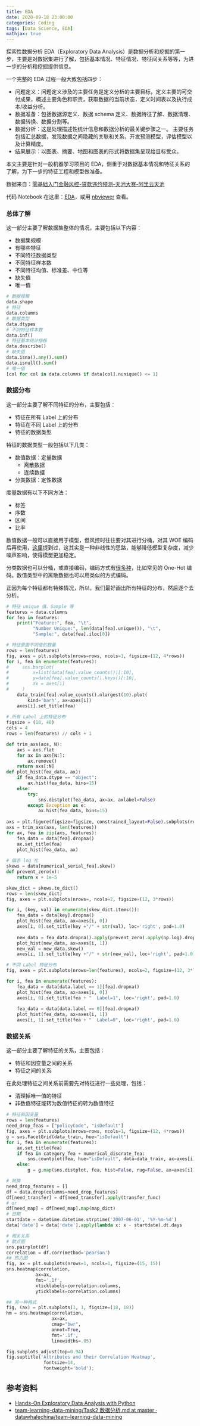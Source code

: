 ```yaml
---
title: EDA
date: 2020-09-18 23:00:00
categories: Coding
tags: [Data Science, EDA]
mathjax: true
---
```


探索性数据分析 EDA（Exploratory Data Analysis）是数据分析和挖掘的第一步，主要是对数据集进行了解，包括基本情况、特征情况、特征间关系等等，为进一步的分析和挖掘提供信息。

一个完整的 EDA 过程一般大致包括四步：

- 问题定义：问题定义涉及的主要任务是定义分析的主要目标，定义主要的可交付成果，概述主要角色和职责，获取数据的当前状态，定义时间表以及执行成本/收益分析。
- 数据准备：包括数据源定义、数据 schema 定义、数据特征了解、数据清理、数据转换、数据分割等。
- 数据分析：这是处理描述性统计信息和数据分析的最关键步骤之一。 主要任务包括汇总数据，发现数据之间隐藏的关联和关系，开发预测模型，评估模型以及计算精度。
- 结果展示：以图表、摘要、地图和图表的形式将数据集呈现给目标受众。

<!--more-->

本文主要是针对一般机器学习项目的 EDA，侧重于对数据基本情况和特征关系的了解，为下一步的特征工程和模型做准备。

数据来自：[零基础入门金融风控-贷款违约预测-天池大赛-阿里云天池](https://tianchi.aliyun.com/competition/entrance/531830/introduction)

代码 Notebook 在这里：[EDA](https://github.com/hscspring/AI-Methods/blob/master/ML-DeepUnderstand/EDA.ipynb)，或用 [nbviewer](https://nbviewer.jupyter.org/github/hscspring/AI-Methods/blob/master/ML-DeepUnderstand/EDA.ipynb) 查看。

### 总体了解

这一部分主要了解数据集整体的情况，主要包括以下内容：

- 数据集规模
- 有哪些特征
- 不同特征数据类型
- 不同特征样本数
- 不同特征均值、标准差、中位等
- 缺失值
- 唯一值

```python
# 数据规模
data.shape
# 特征
data.columns
# 数据类型
data.dtypes
# 不同特征样本数
data.inf()
# 特征基本统计指标
data.describe()
# 缺失值
data.isna().any().sum()
data.isnull().sum()
# 唯一值
[col for col in data.columns if data[col].nunique() <= 1]
```

### 数据分布

这一部分主要了解不同特征的分布，主要包括：

- 特征在所有 Label 上的分布
- 特征在不同 Label 上的分布
- 特征的数据类型

特征的数据类型一般包括以下几类：

- 数值数据：定量数据
  - 离散数据
  - 连续数据
- 分类数据：定性数据

度量数据有以下不同方法：

- 标签
- 序数
- 区间
- 比率

数值数据一般可以直接用于模型，但风控时往往要对其进行分桶，对其 WOE 编码后再使用，[这里](https://yam.gift/2020/09/15/ML/2020-09-15-Metrics/)提到过，这其实是一种非线性的思路，能够降低模型复杂度，减少噪声影响，使得模型更加稳定。

分类数据也可以分桶，或直接编码，编码方式有[很多种](https://contrib.scikit-learn.org/category_encoders/)，比如常见的 One-Hot 编码。数值类型中的离散数据也可以用类似的方式编码。

正因为每个特征都有特殊情况，所以，我们最好画出所有特征的分布，然后逐个去分析。

```python
# 特征 unique 值、Sample 等
features = data.columns
for fea in features:
    print("Feature:", fea, "\t",
          "Number Unique:", len(data[fea].unique()), "\t",
          "Sample:", data[fea].iloc[0])

# 特征里面不同值的数量
rows = len(features)
fig, axes = plt.subplots(nrows=rows, ncols=1, figsize=(12, 4*rows))
for i, fea in enumerate(features):
#     sns.barplot(
#         x=list(data[fea].value_counts())[:10], 
#         y=data[fea].value_counts().keys()[:10],
#         ax = axes[i]
#     )
    data_train[fea].value_counts().nlargest(10).plot(
        kind='barh', ax=axes[i])
    axes[i].set_title(fea)
    
# 所有 Label 上的特征分布
figsize = (18, 40)
cols = 4
rows = len(features) // cols + 1

def trim_axs(axs, N):
    axs = axs.flat
    for ax in axs[N:]:
        ax.remove()
    return axs[:N]
def plot_hist(fea_data, ax):
    if fea_data.dtype == "object":
        ax.hist(fea_data, bins=15)
    else:
        try:
            sns.distplot(fea_data, ax=ax, axlabel=False)
        except Exception as e:
            ax.hist(fea_data, bins=15)
        
axs = plt.figure(figsize=figsize, constrained_layout=False).subplots(rows, cols)
axs = trim_axs(axs, len(features))
for ax, fea in zip(axs, features):
    fea_data = data[fea].dropna()
    ax.set_title(fea)
    plot_hist(fea_data, ax)
        
# 偏态 log 化
skews = data[numerical_serial_fea].skew()
def prevent_zero(x):
    return x + 1e-5

skew_dict = skews.to_dict()
rows = len(skew_dict)
fig, axes = plt.subplots(nrows=, ncols=2, figsize=(12, 3*rows))

for i, (key, val) in enumerate(skew_dict.items()):
    fea_data = data[key].dropna()
    plot_hist(fea_data, ax=axes[i, 0])
    axes[i, 0].set_title(key +"/" + str(val), loc='right', pad=1.0)
    
    new_data = fea_data.dropna().apply(prevent_zero).apply(np.log).dropna()
    plot_hist(new_data, ax=axes[i, 1])
    new_val = new_data.skew()
    axes[i, 1].set_title(key +"/" + str(new_val), loc='right', pad=1.0)

# 不同 Label 特征分布
fig, axes = plt.subplots(nrows=len(features), ncols=2, figsize=(12, 3*len(features)))

for i, fea in enumerate(features):
    fea_data = data[data.label == 1][fea].dropna()
    plot_hist(fea_data, ax=axes[i, 0])
    axes[i, 0].set_title(fea + "  Label=1", loc='right', pad=1.0)
    
    fea_data = data[data.label == 0][fea].dropna()
    plot_hist(fea_data, ax=axes[i, 1])
    axes[i, 1].set_title(fea + "  Label=0", loc='right', pad=1.0)
```

### 数据关系

这一部分主要了解特征的关系，主要包括：

- 特征和因变量之间的关系
- 特征之间的关系

在此处理特征之间关系前需要先对特征进行一些处理，包括：

- 清理掉唯一值的特征
- 非数值特征能转为数值特征的转为数值特征

```python
# 特征和因变量
rows = len(features)
need_drop_feas = ["policyCode", "isDefault"]
fig, axes = plt.subplots(nrows=rows, ncols=1, figsize=(12, 4*rows))
g = sns.FacetGrid(data_train, hue="isDefault")
for i, fea in enumerate(features):
    ax.set_title(fea)
    if fea in category_fea + numerical_discrate_fea:
        sns.countplot(fea, hue="isDefault", data=data_train, ax=axes[i])
    else:
        g = g.map(sns.distplot, fea, hist=False, rug=False, ax=axes[i])

# 转换
need_drop_features = []
df = data.drop(columns=need_drop_features)
df[need_transfer] = df[need_transfer].apply(transfer_func)
# or
df[need_map] = df[need_map].map(map_dict)
# 日期
startdate = datetime.datetime.strptime('2007-06-01', '%Y-%m-%d')
data['date'] = data['date'].apply(lambda x: x - startdate).dt.days

# 相关关系
# 散点图
sns.pairplot(df)
correlation = df.corr(method='pearson')
## 热力图
fig, ax = plt.subplots(nrows=1, ncols=1, figsize=(15, 15))
sns.heatmap(correlation,
           ax=ax,
           fmt='.1f',
           xticklabels=correlation.columns,
           yticklabels=correlation.columns)

## 另一种格式
fig, (ax) = plt.subplots(1, 1, figsize=(18, 18))
hm = sns.heatmap(correlation, 
                 ax=ax,           
                 cmap="bwr", 
                 annot=True, 
                 fmt='.1f',       
                 linewidths=.05)

fig.subplots_adjust(top=0.94)
fig.suptitle('Attributes and their Correlation Heatmap', 
              fontsize=14, 
              fontweight='bold');
```

## 参考资料

- [Hands-On Exploratory Data Analysis with Python](https://learning.oreilly.com/library/view/hands-on-exploratory-data/9781789537253/)
- [team-learning-data-mining/Task2 数据分析.md at master · datawhalechina/team-learning-data-mining](https://github.com/datawhalechina/team-learning-data-mining/blob/master/FinancialRiskControl/Task2%20%E6%95%B0%E6%8D%AE%E5%88%86%E6%9E%90.md)

